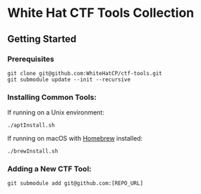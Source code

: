# White Hat CTF Tools Collection


## Getting Started

### Prerequisites

```
git clone git@github.com:WhiteHatCP/ctf-tools.git
git submodule update --init --recursive
```

### Installing Common Tools:

If running on a Unix environment:

```
./aptInstall.sh
```

If running on macOS with [Homebrew](https://brew.sh "Install Homebrew") installed:

```
./brewInstall.sh
```

### Adding a New CTF Tool:

```
git submodule add git@github.com:[REPO_URL]
```
